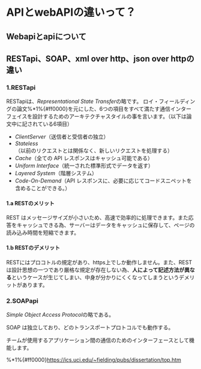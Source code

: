# APIとwebAPIの違いって？

## Webapiとapiについて

## RESTapi、SOAP、xml over http、json over httpの違い
### 1.RESTapi
RESTapiは、*Representational State Transfer*の略です。
ロイ・フィールディングの論文%*1%{#ff0000}を元にした、6つの項目をすべて満たす通信インターフェイスを設計するためのアーキテクチャスタイルの事を言います。（以下は論文中に記されている6項目）
- *ClientServer*（送信者と受信者の独立）
- *Stateless*（以前のリクエストとは関係なく、新しいリクエストを処理する）
- *Cache*（全ての API レスポンスはキャッシュ可能である）
- *Uniform Interface*（統一された標準形式でデータを返す）
- *Layered System*（階層システム）
- *Code-On-Demand*（API レスポンスに、必要に応じてコードスニペットを含めることができる。）

#### 1.a RESTのメリット
REST はメッセージサイズが小さいため、高速で効率的に処理できます。また応答をキャッシュできる為、サーバーはデータをキャッシュに保存して、ページの読み込み時間を短縮できます。
#### 1.b RESTのデメリット
RESTにはプロコトルの規定があり、https上でしか動作しません。また、RESTは設計思想の一つであり厳格な規定が存在しない為、**人によって記述方法が異なる**というケースが生じてしまい、中身が分かりにくくなってしまうというデメリットがあります。
### 2.SOAPapi
*Simple Object Access Protocol*の略である。

SOAP は独立しており、どのトランスポートプロトコルでも動作する。

チームが使用するアプリケーション間の通信のためのインターフェースとして機能します。

%*1%{#ff0000}https://ics.uci.edu/~fielding/pubs/dissertation/top.htm




